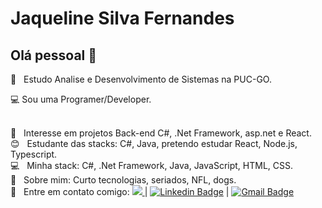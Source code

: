 


# Jaqueline Silva Fernandes

## Olá pessoal 👋

:rocket:  &nbsp; Estudo Analise e Desenvolvimento de Sistemas na PUC-GO.

:computer: Sou uma Programer/Developer.

 <br/> :purple_heart: &nbsp; Interesse em projetos Back-end C#, .Net Framework, asp.net e React.
 <br/> :blush: &nbsp; Estudante das stacks: C#, Java, pretendo estudar React, Node.js, Typescript.
 <br/> :computer: &nbsp; Minha stack: C#, .Net Framework, Java, JavaScript, HTML, CSS.
 <br/> 💬  &nbsp; Sobre mim: Curto tecnologias, seriados, NFL, dogs.
 <br/> :email: &nbsp; Entre em contato comigo: <a href="https://api.whatsapp.com/send?phone=5562981013929&text=Olá, Jaqueline!" alt="Whatsapp">
    <img src="https://img.shields.io/badge/-Whatsapp-15d366?style=flat&labelColor=25d366&logo=whatsapp&logoColor=white"/>
  </a> | 
 [![Linkedin Badge](https://img.shields.io/badge/-Linkedin-blue?style=flat-square&logo=Linkedin&logoColor=white&link=https://www.linkedin.com/in/jaquelinefernandes/)](https://www.linkedin.com/in/jaquelinefernandes//) 
| 
[![Gmail Badge](https://img.shields.io/badge/-Gmail-c14438?style=flat-square&logo=Gmail&logoColor=white&link=mailto:tgmarinho@gmail.com)](mailto:tgmarinho@gmail.com)
